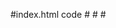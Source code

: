#index.html code
#<!DOCTYPE html>
#<html lang="en">
#<head>
#  <meta charset="UTF-8">
#  <meta name="viewport" content="width=device-width, initial-scale=1.0">
#  <meta http-equiv="X-UA-Compatible" content="ie=edge">
#  <title>Leaflet Step-1</title>

#  <!-- Leaflet CSS -->
  <link rel="stylesheet" href="https://unpkg.com/leaflet@1.0.0-rc.3/dist/leaflet.css" />

  <!-- Our CSS -->
  <link rel="stylesheet" type="text/css" href="static/css/style.css">
</head>
<body>

  <!-- The div that holds our map -->
  <div id="map"></div>

  <!-- Leaflet JavaScript -->
  <script src="https://unpkg.com/leaflet@1.0.0-rc.3/dist/leaflet.js"></script>
  <!-- D3 JavaScript -->
  <script type="text/javascript" src="https://cdnjs.cloudflare.com/ajax/libs/d3/4.2.3/d3.min.js"></script>
  <!-- Our JavaScript -->
  <script type="text/javascript" src="static/js/logic.js"></script>
</body>
</html>
 
